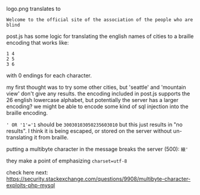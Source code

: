 logo.png translates to 

`Welcome to the official site of the association of the people who are blind`

post.js has some logic for translating the english names of cities to a braille encoding that works like:
```
1 4
2 5
3 6
```
with 0 endings for each character.


my first thought was to try some other cities, but 'seattle' and 'mountain view' don't give any results.
the encoding included in post.js supports the 26 english lowercase alphabet, but potentially the server has a larger encoding?
we might be able to encode some kind of sql injection into the braille encoding.

`' OR '1'='1` should be `30030103050235603010` but this just results in "no results". I think it is being escaped, or stored on the server without un-translating it from braille.

putting a multibyte character in the message breaks the server (500):
`縗'`

they make a point of emphasizing `charset=utf-8`

check here next: https://security.stackexchange.com/questions/9908/multibyte-character-exploits-php-mysql
